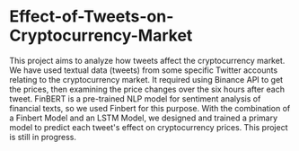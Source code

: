 # Effect-of-Tweets-on-Cryptocurrency-Market
This project aims to analyze how tweets affect the cryptocurrency market. We have used textual data (tweets) from some specific Twitter accounts relating to the cryptocurrency market. It required using Binance API to get the prices, then examining the price changes over the six hours after each tweet. FinBERT is a pre-trained NLP model for sentiment analysis of financial texts, so we used Finbert for this purpose. With the combination of a Finbert Model and an LSTM Model, we designed and trained a primary model to predict each tweet's effect on cryptocurrency prices. This project is still in progress.

